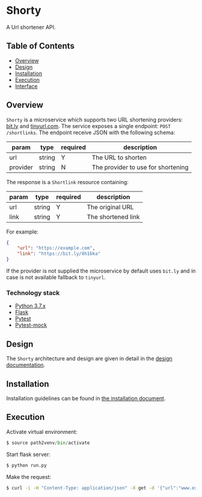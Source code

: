 # Shorty

A Url shortener API.


## Table of Contents

* [Overview](#overview)
* [Design](#design)
* [Installation](#installation)
* [Execution](#execution)
* [Interface](#interface)

Overview
---------

`Shorty` is a microservice which supports two URL shortening providers: [bit.ly](https://dev.bitly.com/) and [tinyurl.com](https://gist.github.com/MikeRogers0/2907534). The service exposes a single endpoint: `POST /shortlinks`. The endpoint receive
JSON with the following schema:

| param    | type   | required | description                        |
|----------|--------|----------|------------------------------------|
| url      | string | Y        | The URL to shorten                 |
| provider | string | N        | The provider to use for shortening |

The response is a `Shortlink` resource containing:

| param    | type   | required | description                        |
|----------|--------|----------|------------------------------------|
| url      | string | Y        | The original URL                   |
| link     | string | Y        | The shortened link                 |

For example:
```json
{
    "url": "https://example.com",
    "link": "https://bit.ly/8h1bka"
}
```

If the provider is not supplied the microservice by default uses `bit.ly` and in case is not available fallback to `tinyurl`.

### Technology stack

* [Python 3.7.x](https://www.python.org/)
* [Flask](https://flask.palletsprojects.com/en/1.1.x/)
* [Pytest](https://docs.pytest.org/en/stable/)
* [Pytest-mock](https://github.com/pytest-dev/pytest-mock/)

## Design

The `Shorty` architecture and design are given in detail in the [design documentation](documents/design.md). 


## Installation

Installation guidelines can be found in [the installation document](documents/installation.md).


## Execution

Activate virtual environment:
```Python
$ source path2venv/bin/activate
```

Start flask server:

```Python
$ python run.py
```
Make the request:

```bash
$ curl -i -H "Content-Type: application/json" -X get -d '{"url":"www.example.com", "provider": "tinyurl"}' http://127.0.0.1:5000/shortlinks
```
